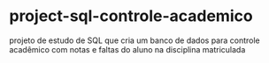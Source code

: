 # project-sql-controle-academico
projeto de estudo de SQL que cria um banco de dados para controle acadêmico com notas e faltas do aluno na disciplina matriculada
